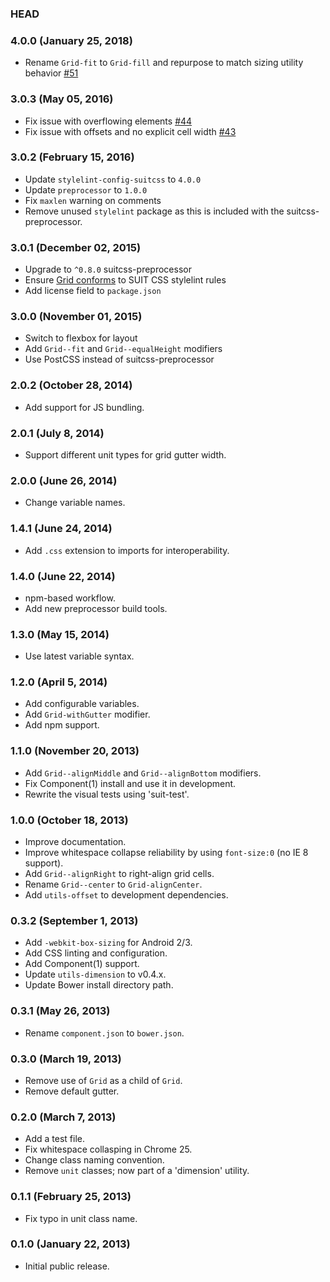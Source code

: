 ### HEAD

### 4.0.0 (January 25, 2018)

* Rename `Grid-fit` to `Grid-fill` and repurpose to match sizing utility behavior [#51](https://github.com/suitcss/components-grid/issues/51)

### 3.0.3 (May 05, 2016)

* Fix issue with overflowing elements [#44](https://github.com/suitcss/components-grid/pull/44)
* Fix issue with offsets and no explicit cell width [#43](https://github.com/suitcss/components-grid/pull/43)

### 3.0.2 (February 15, 2016)

* Update `stylelint-config-suitcss` to `4.0.0`
* Update `preprocessor` to `1.0.0`
* Fix `maxlen` warning on comments
* Remove unused `stylelint` package as this is included with the suitcss-preprocessor.

### 3.0.1 (December 02, 2015)

* Upgrade to `^0.8.0` suitcss-preprocessor
* Ensure [Grid conforms](https://github.com/suitcss/components-grid/commit/91a5a46daf4e7964a38ce72f29801fd8de48d451) to SUIT CSS stylelint rules
* Add license field to `package.json`

### 3.0.0 (November 01, 2015)

* Switch to flexbox for layout
* Add `Grid--fit` and `Grid--equalHeight` modifiers
* Use PostCSS instead of suitcss-preprocessor

### 2.0.2 (October 28, 2014)

* Add support for JS bundling.

### 2.0.1 (July 8, 2014)

* Support different unit types for grid gutter width.

### 2.0.0 (June 26, 2014)

* Change variable names.

### 1.4.1 (June 24, 2014)

* Add `.css` extension to imports for interoperability.

### 1.4.0 (June 22, 2014)

* npm-based workflow.
* Add new preprocessor build tools.

### 1.3.0 (May 15, 2014)

* Use latest variable syntax.

### 1.2.0 (April 5, 2014)

* Add configurable variables.
* Add `Grid-withGutter` modifier.
* Add npm support.

### 1.1.0 (November 20, 2013)

* Add `Grid--alignMiddle` and `Grid--alignBottom` modifiers.
* Fix Component(1) install and use it in development.
* Rewrite the visual tests using 'suit-test'.

### 1.0.0 (October 18, 2013)

* Improve documentation.
* Improve whitespace collapse reliability by using `font-size:0` (no IE 8 support).
* Add `Grid--alignRight` to right-align grid cells.
* Rename `Grid--center` to `Grid-alignCenter`.
* Add `utils-offset` to development dependencies.

### 0.3.2 (September 1, 2013)

* Add `-webkit-box-sizing` for Android 2/3.
* Add CSS linting and configuration.
* Add Component(1) support.
* Update `utils-dimension` to v0.4.x.
* Update Bower install directory path.

### 0.3.1 (May 26, 2013)

* Rename `component.json` to `bower.json`.

### 0.3.0 (March 19, 2013)

* Remove use of `Grid` as a child of `Grid`.
* Remove default gutter.

### 0.2.0 (March 7, 2013)

* Add a test file.
* Fix whitespace collasping in Chrome 25.
* Change class naming convention.
* Remove `unit` classes; now part of a 'dimension' utility.

### 0.1.1 (February 25, 2013)

* Fix typo in unit class name.

### 0.1.0 (January 22, 2013)

* Initial public release.
